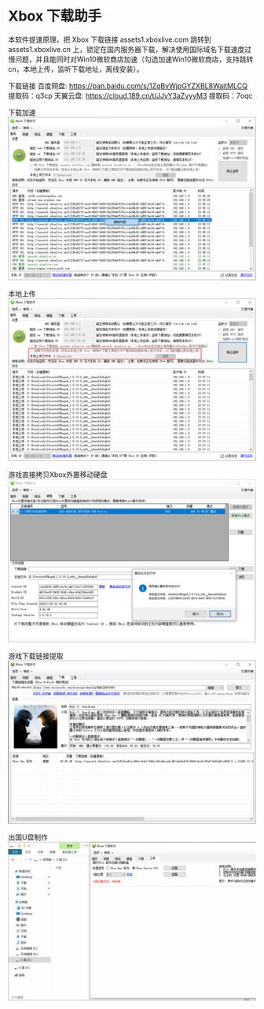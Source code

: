 # Xbox 下载助手

本软件提速原理，把 Xbox 下载链接 assets1.xboxlive.com 跳转到 assets1.xboxlive.cn 上，锁定在国内服务器下载，解决使用国际域名下载速度过慢问题，并且能同时对Win10微软商店加速（勾选加速Win10微软商店，支持跳转cn，本地上传，监听下载地址，离线安装）。

下载链接
百度网盘: https://pan.baidu.com/s/1ZqBvWjpGYZXBL8WaitMLCQ 提取码：q3cp 
天翼云盘: https://cloud.189.cn/t/JJvY3aZvyyM3 提取码：7oqc 

下载加速
![下载加速](doc/1.png)

本地上传
![本地上传](doc/2.png)

游戏直接拷贝Xbox外置移动硬盘
![游戏直接传入Xbox外置移动硬盘](doc/3.png)

游戏下载链接提取
![游戏下载链接提取](doc/4.gif)

出国U盘制作
![出国U盘制作](doc/5.gif)
